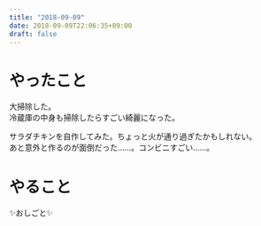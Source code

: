 ```yaml
---
title: "2018-09-09"
date: 2018-09-09T22:06:35+09:00
draft: false
---
```


# やったこと  
大掃除した。  
冷蔵庫の中身も掃除したらすごい綺麗になった。  
  
サラダチキンを自作してみた。ちょっと火が通り過ぎたかもしれない。  
あと意外と作るのが面倒だった……。コンビニすごい……。  
  
# やること  
✨おしごと✨
